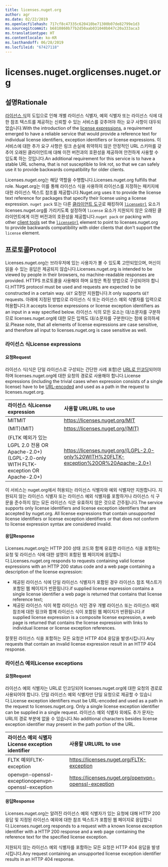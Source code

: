 ```yaml
---
title: licenses.nuget.org
author: agr
ms.date: 02/22/2019
ms.openlocfilehash: 717cf8c47335c620410be71300b07de82799e1d3
ms.sourcegitcommit: b6810860b77b2d50aab031040b047c20a333aca3
ms.translationtype: HT
ms.contentlocale: ko-KR
ms.lasthandoff: 06/28/2019
ms.locfileid: "67427118"
---
```

# <a name="licensesnugetorg"></a><span data-ttu-id="e5a91-102">licenses.nuget.org</span><span class="sxs-lookup"><span data-stu-id="e5a91-102">licenses.nuget.org</span></span>

## <a name="rationale"></a><span data-ttu-id="e5a91-103">설명</span><span class="sxs-lookup"><span data-stu-id="e5a91-103">Rationale</span></span>

<span data-ttu-id="e5a91-104">[라이선스 식](../reference/nuspec.md#license)의 도입으로 인해 개별 라이선스 식별자, 예외 식별자 또는 라이선스 식에 대한 참조 텍스트를 제공하는 신뢰할 수 있는 서비스를 갖추어야 하는 요구 사항이 대두되었습니다.</span><span class="sxs-lookup"><span data-stu-id="e5a91-104">With the introduction of the [license expressions](../reference/nuspec.md#license), a requirement emerged to have a reliable service that would provide a reference text for individual license identifiers, exception identifiers or license expressions.</span></span>
<span data-ttu-id="e5a91-105">이 서비스에 대한 추가 요구 사항은 링크 손실에 취약하지 않은 안정적인 URL 스키마를 갖추어 오래된 클라이언트에 대해 이전 버전과의 호환성을 제공하여 안전하게 사용할 수 있도록 하는 것입니다.</span><span class="sxs-lookup"><span data-stu-id="e5a91-105">An additional requirement for this service is to have a stable URL schema, that is not susceptible to link rot, so that we can safely use it to provide backwards compatibility for older clients.</span></span>

<span data-ttu-id="e5a91-106">Licenses.nuget.org는 해당 역할을 수행합니다.</span><span class="sxs-lookup"><span data-stu-id="e5a91-106">Licenses.nuget.org fulfills that role.</span></span> <span data-ttu-id="e5a91-107">Nuget.org는 이를 통해 라이선스 식을 사용하여 라이선스를 지정하는 패키지에 대한 라이선스 텍스트 참조를 제공합니다.</span><span class="sxs-lookup"><span data-stu-id="e5a91-107">Nuget.org uses it to provide the license text reference for packages that specify their license using a license expression.</span></span> <span data-ttu-id="e5a91-108">`nuget pack` 또는 다른 [클라이언트 도구](../install-nuget-client-tools.md)로 패킹하여 [`licenseUrl`](../reference/nuspec.md#licenseurl) 요소가 licenses.nuget.org를 가리키도록 설정하여 `license` 요소가 지원되지 않은 오래된 클라이언트에게 이전 버전과의 호환성을 제공합니다.</span><span class="sxs-lookup"><span data-stu-id="e5a91-108">`nuget pack` or packing with other [client tools](../install-nuget-client-tools.md) set the [`licenseUrl`](../reference/nuspec.md#licenseurl) element to point to licenses.nuget.org to provide backwards compatibility with older clients that don't support the `license` element.</span></span>

## <a name="protocol"></a><span data-ttu-id="e5a91-109">프로토콜</span><span class="sxs-lookup"><span data-stu-id="e5a91-109">Protocol</span></span>

<span data-ttu-id="e5a91-110">Licenses.nuget.org는 브라우저에 있는 사용자가 볼 수 있도록 고안되었으며, 머신이 읽을 수 있는 응답은 제공되지 않습니다.</span><span class="sxs-lookup"><span data-stu-id="e5a91-110">Licenses.nuget.org is intended to be viewed by people in their browsers, no machine-readable responses are provided.</span></span>
<span data-ttu-id="e5a91-111">HTTPS 프로토콜을 사용해야 하며 요청은 특정 방법으로 구성되어야 합니다.</span><span class="sxs-lookup"><span data-stu-id="e5a91-111">HTTPS protocol must be used and requests are expected to be constructed in a certain way.</span></span> <span data-ttu-id="e5a91-112">`GET` 요청만 지원합니다.</span><span class="sxs-lookup"><span data-stu-id="e5a91-112">It only supports `GET` requests.</span></span>
<span data-ttu-id="e5a91-113">아래에 지정된 방법으로 라이선스 식 또는 라이선스 예외 식별자를 입력으로 허용합니다.</span><span class="sxs-lookup"><span data-stu-id="e5a91-113">It accepts license expressions or license exception identifiers as an input in a way specified below.</span></span> <span data-ttu-id="e5a91-114">라이선스 식의 모든 요소는 대/소문자를 구분하므로 licenses.nuget.org에 대한 모든 입력도 대/소문자를 구분한다는 점에 유의하세요.</span><span class="sxs-lookup"><span data-stu-id="e5a91-114">Please note, that all elements of license expressions are case sensitive, and therefore all input to licenses.nuget.org is case sensitive as well.</span></span>

### <a name="license-expressions"></a><span data-ttu-id="e5a91-115">라이선스 식</span><span class="sxs-lookup"><span data-stu-id="e5a91-115">License expressions</span></span>

#### <a name="request"></a><span data-ttu-id="e5a91-116">요청</span><span class="sxs-lookup"><span data-stu-id="e5a91-116">Request</span></span>

<span data-ttu-id="e5a91-117">라이선스 식(식은 단일 라이선스로 구성되는 간단한 사례 포함)은 [URL로 인코딩](https://tools.ietf.org/html/rfc3986#section-2.1)되어야 하며 licenses.nuget.org에 대한 요청의 경로로 사용해야 합니다.</span><span class="sxs-lookup"><span data-stu-id="e5a91-117">License expressions (including the trivial cases when expression consists of a single license) have to be [URL-encoded](https://tools.ietf.org/html/rfc3986#section-2.1) and used as a path in the request to licenses.nuget.org.</span></span>

| <span data-ttu-id="e5a91-118">라이선스 식</span><span class="sxs-lookup"><span data-stu-id="e5a91-118">License expression</span></span> | <span data-ttu-id="e5a91-119">사용할 URL</span><span class="sxs-lookup"><span data-stu-id="e5a91-119">URL to use</span></span> |
|:---|:---|
| <span data-ttu-id="e5a91-120">MIT</span><span class="sxs-lookup"><span data-stu-id="e5a91-120">MIT</span></span>                                                | <https://licenses.nuget.org/MIT> |
| <span data-ttu-id="e5a91-121">(MIT)</span><span class="sxs-lookup"><span data-stu-id="e5a91-121">(MIT)</span></span>                                              | <https://licenses.nuget.org/(MIT)> |
| <span data-ttu-id="e5a91-122">(FLTK 예외가 있는 LGPL 2.0 전용 OR Apache-2.0+)</span><span class="sxs-lookup"><span data-stu-id="e5a91-122">(LGPL-2.0-only WITH FLTK-exception OR Apache-2.0+)</span></span> | <https://licenses.nuget.org/(LGPL-2.0-only%20WITH%20FLTK-exception%20OR%20Apache-2.0+)> |

<span data-ttu-id="e5a91-123">이 서비스는 nuget.org에서 허용되는 라이선스 식별자와 예외 식별자만 지원합니다. 지원되지 않는 라이선스 식별자 또는 라이선스 예외 식별자를 포함하거나 라이선스 식 구문을 준수하지 않는 모든 라이선스 식은 유효하지 않은 것으로 간주됩니다.</span><span class="sxs-lookup"><span data-stu-id="e5a91-123">The service supports only license identifiers and license exception identifiers that are accepted by nuget.org. All license expressions that contain unsupported license identifiers or license exception identifiers or that does not conform to license expression syntax are considered invalid.</span></span>

#### <a name="response"></a><span data-ttu-id="e5a91-124">응답</span><span class="sxs-lookup"><span data-stu-id="e5a91-124">Response</span></span>

<span data-ttu-id="e5a91-125">Licenses.nuget.org는 HTTP 200 상태 코드와 함께 유효한 라이선스 식을 포함하는 요청 및 라이선스 식에 대한 설명이 포함된 웹 페이지에 응답합니다.</span><span class="sxs-lookup"><span data-stu-id="e5a91-125">Licenses.nuget.org responds to requests containing valid license expressions with an HTTP 200 status code and a web page containing a description of the license expression:</span></span>

* <span data-ttu-id="e5a91-126">제공된 라이선스 식에 단일 라이선스 식별자가 포함된 경우 라이선스 참조 텍스트가 포함된 웹 페이지가 반환됩니다.</span><span class="sxs-lookup"><span data-stu-id="e5a91-126">if supplied license expression contains a single license identifier a web page is returned that contains that license reference text;</span></span>
* <span data-ttu-id="e5a91-127">제공된 라이선스 식이 복합 라이선스 식인 경우 개별 라이선스 또는 라이선스 예외 참조에 대한 링크와 함께 라이선스 식이 포함된 웹 페이지가 반환됩니다.</span><span class="sxs-lookup"><span data-stu-id="e5a91-127">if supplied license expression is a composite license expression, a web page is returned that contains the license expression with links to individual license or license exception references.</span></span>

<span data-ttu-id="e5a91-128">잘못된 라이선스 식을 포함하는 모든 요청은 HTTP 404 응답을 발생시킵니다.</span><span class="sxs-lookup"><span data-stu-id="e5a91-128">Any requests that contain an invalid license expression result in an HTTP 404 response.</span></span>

### <a name="license-exceptions"></a><span data-ttu-id="e5a91-129">라이선스 예외</span><span class="sxs-lookup"><span data-stu-id="e5a91-129">License exceptions</span></span>

#### <a name="request"></a><span data-ttu-id="e5a91-130">요청</span><span class="sxs-lookup"><span data-stu-id="e5a91-130">Request</span></span>

<span data-ttu-id="e5a91-131">라이선스 예외 식별자는 URL로 인코딩되어 licenses.nuget.org에 대한 요청의 경로로 사용되어야 합니다. 단일 라이선스 예외 식별자만 단일 요청으로 제공할 수 있습니다.</span><span class="sxs-lookup"><span data-stu-id="e5a91-131">License exception identifiers must be URL-encoded and used as a path in the request to licenses.nuget.org. Only a single license exception identifier can be supplied in a single request.</span></span> <span data-ttu-id="e5a91-132">라이선스 예외 식별자 외에도 추가 문자는 URL의 경로 부분에 없을 수 있습니다.</span><span class="sxs-lookup"><span data-stu-id="e5a91-132">No additional characters besides license exception identifier may present in the path portion of the URL.</span></span>

| <span data-ttu-id="e5a91-133">라이선스 예외 식별자</span><span class="sxs-lookup"><span data-stu-id="e5a91-133">License exception identifier</span></span> | <span data-ttu-id="e5a91-134">사용할 URL</span><span class="sxs-lookup"><span data-stu-id="e5a91-134">URL to use</span></span> |
|:---|:---|
|<span data-ttu-id="e5a91-135">FLTK 예외</span><span class="sxs-lookup"><span data-stu-id="e5a91-135">FLTK-exception</span></span>            | <https://licenses.nuget.org/FLTK-exception> |
|<span data-ttu-id="e5a91-136">openvpn-openssl-exception</span><span class="sxs-lookup"><span data-stu-id="e5a91-136">openvpn-openssl-exception</span></span> | <https://licenses.nuget.org/openvpn-openssl-exception> |

#### <a name="response"></a><span data-ttu-id="e5a91-137">응답</span><span class="sxs-lookup"><span data-stu-id="e5a91-137">Response</span></span>

<span data-ttu-id="e5a91-138">Licenses.nuget.org는 알려진 라이선스 예외 식별자가 있는 요청에 대해 HTTP 200 응답 및 지정된 라이선스 예외에 대한 참조 텍스트가 포함된 웹 페이지로 응답합니다.</span><span class="sxs-lookup"><span data-stu-id="e5a91-138">Licenses.nuget.org responds to a request with a known license exception identifier with a HTTP 200 response and a web page containing the reference text for the specified license exception.</span></span>

<span data-ttu-id="e5a91-139">지원되지 않는 라이선스 예외 식별자를 포함하는 모든 요청은 HTTP 404 응답을 발생시킵니다.</span><span class="sxs-lookup"><span data-stu-id="e5a91-139">Any request containing an unsupported license exception identifier results in an HTTP 404 response.</span></span>